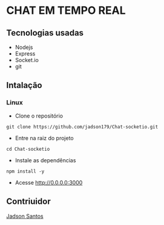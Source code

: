 # CHAT EM TEMPO REAL

## Tecnologias usadas

- Nodejs
- Express
- Socket.io
- git

## Intalação 

### Linux


- Clone o repositório

`git clone https://github.com/jadson179/Chat-socketio.git`

- Entre na raiz do projeto

`cd Chat-socketio`

- Instale as dependências 

`npm install -y`

- Acesse http://0.0.0.0:3000 


## Contriuidor 

[Jadson Santos](https://github.com/jadson179)